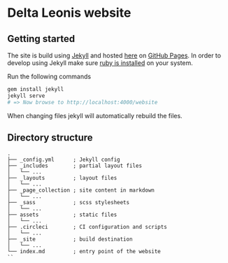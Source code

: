 # Delta Leonis website

## Getting started
The site is build using [Jekyll](https://jekyllrb.com/) and hosted [here](http://delta-leonis.github.io/website) on [GitHub Pages](https://pages.github.com/).
In order to develop using Jekyll make sure [ruby is installed](https://www.ruby-lang.org/en/documentation/installation/) on your system.

Run the following commands
```ruby
gem install jekyll
jekyll serve
# => Now browse to http://localhost:4000/website
```
When changing files jekyll will automatically rebuild the files.

## Directory structure
```shell
.
├── _config.yml      ; Jekyll config
├── _includes        ; partial layout files
│   └── ...
├── _layouts         ; layout files
│   └── ...
├── _page_collection ; site content in markdown
│   └── ...
├── _sass            ; scss stylesheets
│   └── ...
├── assets           ; static files
│   └── ...
├── .circleci        ; CI configuration and scripts
│   └── ...
├── _site            ; build destination
│   └── ...
└── index.md         ; entry point of the website
``
